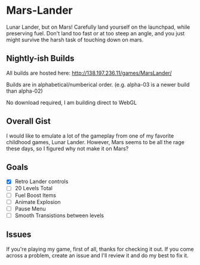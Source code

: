 # Mars-Lander
Lunar Lander, but on Mars! Carefully land yourself on the launchpad, while preserving fuel. Don't land too fast or at too steep an angle, and you just might survive the harsh task of touching down on mars.

## Nightly-ish Builds
All builds are hosted here: http://138.197.236.11/games/MarsLander/

Builds are in alphabetical/numberical order. (e.g. alpha-03 is a newer build than alpha-02)

No download required, I am building direct to WebGL

## Overall Gist
I would like to emulate a lot of the gameplay from one of my favorite childhood games, Lunar Lander.
However, Mars seems to be all the rage these days, so I figured why not make it on Mars?

## Goals
- [x] Retro Lander controls
- [ ] 20 Levels Total
- [ ] Fuel Boost Items
- [ ] Animate Explosion
- [ ] Pause Menu
- [ ] Smooth Transistions between levels

## Issues
If you're playing my game, first of all, thanks for checking it out. 
If you come across a problem, create an issue and I'll review it and do my best to fix it.
